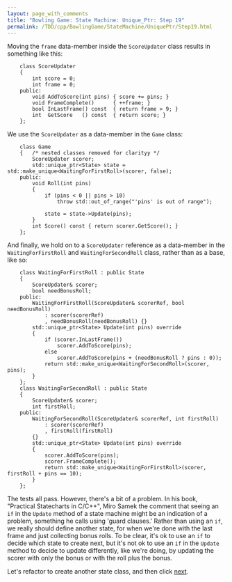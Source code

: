 ```yaml
---
layout: page_with_comments
title: "Bowling Game: State Machine: Unique_Ptr: Step 19"
permalink: /TDD/cpp/BowlingGame/StateMachine/UniquePtr/Step19.html
---
```


Moving the ```frame``` data-member inside the ```ScoreUpdater``` class results in something like this:
```
    class ScoreUpdater
    {
        int score = 0;
        int frame = 0;
    public:
        void AddToScore(int pins) { score += pins; }
        void FrameComplete()      { ++frame; }
        bool InLastFrame() const  { return frame > 9; }
        int  GetScore   () const  { return score; }
    };
```

We use the ```ScoreUpdater``` as a data-member in the ```Game``` class:
```
    class Game
    {   /* nested classes removed for clarityy */
        ScoreUpdater scorer;
        std::unique_ptr<State> state = std::make_unique<WaitingForFirstRoll>(scorer, false);
    public:
        void Roll(int pins)
        {
            if (pins < 0 || pins > 10)
                throw std::out_of_range("'pins' is out of range");

            state = state->Update(pins);
        }
        int Score() const { return scorer.GetScore(); }
    };
```

And finally, we hold on to a ```ScoreUpdater``` reference as a data-member in the ```WaitingForFirstRoll``` and ```WaitingForSecondRoll``` class, rather than as a base, like so:
```
    class WaitingForFirstRoll : public State
    {
        ScoreUpdater& scorer;
        bool needBonusRoll;
    public:
        WaitingForFirstRoll(ScoreUpdater& scorerRef, bool needBonusRoll)
            : scorer(scorerRef)
            , needBonusRoll(needBonusRoll) {}
        std::unique_ptr<State> Update(int pins) override
        {
            if (scorer.InLastFrame())
                scorer.AddToScore(pins);
            else
                scorer.AddToScore(pins + (needBonusRoll ? pins : 0));
            return std::make_unique<WaitingForSecondRoll>(scorer, pins);
        }
    };
    class WaitingForSecondRoll : public State
    {
        ScoreUpdater& scorer;
        int firstRoll;
    public:
        WaitingForSecondRoll(ScoreUpdater& scorerRef, int firstRoll)
            : scorer(scorerRef)
            , firstRoll(firstRoll)
        {}
        std::unique_ptr<State> Update(int pins) override
        {
            scorer.AddToScore(pins);
            scorer.FrameComplete();
            return std::make_unique<WaitingForFirstRoll>(scorer, firstRoll + pins == 10);
        }
    };
```

The tests all pass.  However, there's a bit of a problem. 
In his book, "Practical Statecharts in C/C++", Miro Samek the comment that seeing an ```if``` in the ```Update``` method of a state machine might be an indication of a problem, something he calls using 'guard clauses.'
Rather than using an ```if```, we really should define another state, for when we're done with the last frame and just collecting bonus rolls.
To be clear, it's ok to use an ```if``` to decide which state to create next, but it's not ok to use an ```if``` in the ```Update``` method to decide to update differently, like we're doing, by updating the scorer with  only the bonus or with the roll plus the bonus.

Let's refactor to create another state class, and then click [next](Step20.html).
